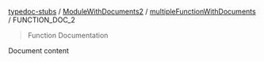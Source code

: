 [typedoc-stubs](../../README.md) / [ModuleWithDocuments2](../README.md) / [multipleFunctionWithDocuments](../README.md#multiplefunctionwithdocuments) / FUNCTION\_DOC\_2

> Function Documentation

Document content
